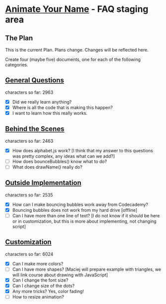 [Animate Your Name](http://www.codecademy.com/courses/animate-your-name/0/1) - FAQ staging area
===========

## The Plan
This is the current Plan. Plans change. Changes will be reflected here.

Create four (maybe five) documents, one for each of the following categories.


## [General Questions](https://github.com/AlbionsRefuge/bubbles-faq/blob/master/general-questions.md)
characters so far: 2963
- [x] Did we really learn anything? 
- [x] Where is all the code that is making this happen?
- [x] I want to learn how this really works.

## [Behind the Scenes](https://github.com/AlbionsRefuge/bubbles-faq/blob/master/behind%20the%20scenes.md)
characters so far: 2463
- [x] How does alphabet.js work? [I think that my answer to this questions was pretty complex, any ideas what can we add?]
- [ ] How does bounceBubbles() know what to do?
- [ ] What does drawName() really do?

## [Outside Implementation](https://github.com/AlbionsRefuge/bubbles-faq/blob/master/implementation.md)
characters so far: 2535
- [x] How can I make bouncing bubbles work away from Codecademy?
- [x] Bouncing bubbles does not work from my hard drive [offline]
- [ ] Can I have more than one line of text?
[I do not know if it should be here or in customization, but this is more about implementing, not changing script]

## [Customization](https://github.com/AlbionsRefuge/bubbles-faq/blob/master/customization.md)
characters so far: 6024
- [x] Can I make more colors?
- [ ] Can I have more shapes? [Maciej will prepare example with triangles, we will link course about drawing with JavaScript]
- [x] Can I change the font size?
- [x] Can I change size of the dots?
- [x] Any more tricks? Yes, color fading!
- [ ] How to resize animation?
